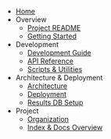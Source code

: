 - [Home](index.md)
- Overview
  - [Project README](PROJECT_README.md)
  - [Getting Started](GETTING_STARTED.md)
- Development
  - [Development Guide](DEVELOPMENT.md)
  - [API Reference](API.md)
  - [Scripts & Utilities](SCRIPTS.md)
- Architecture & Deployment
  - [Architecture](ARCHITECTURE.md)
  - [Deployment](DEPLOYMENT.md)
  - [Results DB Setup](RESULTS_DB_SETUP.md)
- Project
  - [Organization](ORGANIZATION.md)
  - [Index & Docs Overview](INDEX.md)
